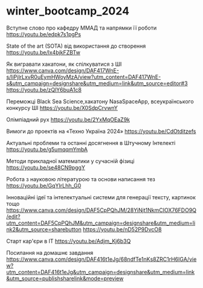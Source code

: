 # winter_bootcamp_2024

Вступне слово про кафедру ММАД та напрямки її роботи
https://youtu.be/edpk7s1pgPs

State of the art (SOTA) від використання до створення
https://youtu.be/Ix4bjkFZBTw

Як вигравати хакатони, як спілкуватися з ШІ
https://www.canva.com/design/DAF417WnE-s/IiPjlrLxvR0uEymHWoyMzA/view?utm_content=DAF417WnE-s&utm_campaign=designshare&utm_medium=link&utm_source=editor#3
https://youtu.be/zQlY6buA1c8

Переможці Black Sea Science,хакатону NasaSpaceApp, всеукраїнського конкурсу ШІ
https://youtu.be/X0SdpCrvwnY

Олімпіадний рух
https://youtu.be/2YxMqOEaZ9k

Вимоги до проектів на «Техно Україна 2024»
https://youtu.be/CdOtditzefs

Актуальні проблеми та останні досягнення в Штучному Інтелекті
https://youtu.be/g5umqqmYmbA

Методи прикладної математики у сучасній фізиці
https://youtu.be/se48CN9pggY

Робота з науковою літературою та основи написання тез
https://youtu.be/GqYIrLhh_G0

Інноваційні ідеї та інтелектуальні системи для генерації тексту, картинок тощо
https://www.canva.com/design/DAF5CpPQhJM/28YiNjt1NkmCIOX76FDO9Q/edit?utm_content=DAF5CpPQhJM&utm_campaign=designshare&utm_medium=link2&utm_source=sharebutton
https://youtu.be/nD52P9DvcO8

Старт кар'єри в IT
https://youtu.be/Adjm_Kj6b3Q

Посилання на домашнє завдання
https://www.canva.com/design/DAF416t1eJg/68ndfTe1nKs8ZRC1rH6IGA/view?utm_content=DAF416t1eJg&utm_campaign=designshare&utm_medium=link&utm_source=publishsharelink&mode=preview
